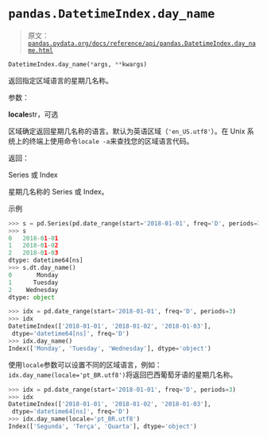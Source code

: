 # `pandas.DatetimeIndex.day_name`

> 原文：[`pandas.pydata.org/docs/reference/api/pandas.DatetimeIndex.day_name.html`](https://pandas.pydata.org/docs/reference/api/pandas.DatetimeIndex.day_name.html)

```py
DatetimeIndex.day_name(*args, **kwargs)
```

返回指定区域语言的星期几名称。

参数：

**locale**str，可选

区域确定返回星期几名称的语言。默认为英语区域（`'en_US.utf8'`）。在 Unix 系统上的终端上使用命令`locale -a`来查找您的区域语言代码。

返回：

Series 或 Index

星期几名称的 Series 或 Index。

示例

```py
>>> s = pd.Series(pd.date_range(start='2018-01-01', freq='D', periods=3))
>>> s
0   2018-01-01
1   2018-01-02
2   2018-01-03
dtype: datetime64[ns]
>>> s.dt.day_name()
0       Monday
1      Tuesday
2    Wednesday
dtype: object 
```

```py
>>> idx = pd.date_range(start='2018-01-01', freq='D', periods=3)
>>> idx
DatetimeIndex(['2018-01-01', '2018-01-02', '2018-01-03'],
 dtype='datetime64[ns]', freq='D')
>>> idx.day_name()
Index(['Monday', 'Tuesday', 'Wednesday'], dtype='object') 
```

使用`locale`参数可以设置不同的区域语言，例如：`idx.day_name(locale='pt_BR.utf8')`将返回巴西葡萄牙语的星期几名称。

```py
>>> idx = pd.date_range(start='2018-01-01', freq='D', periods=3)
>>> idx
DatetimeIndex(['2018-01-01', '2018-01-02', '2018-01-03'],
 dtype='datetime64[ns]', freq='D')
>>> idx.day_name(locale='pt_BR.utf8') 
Index(['Segunda', 'Terça', 'Quarta'], dtype='object') 
```
